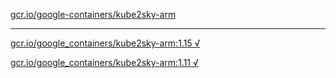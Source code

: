 [gcr.io/google-containers/kube2sky-arm](https://hub.docker.com/r/sqeven/kube2sky-arm/tags/) 

----
[gcr.io/google_containers/kube2sky-arm:1.15 √](https://hub.docker.com/r/sqeven/kube2sky-arm/tags/)

[gcr.io/google_containers/kube2sky-arm:1.11 √](https://hub.docker.com/r/sqeven/kube2sky-arm/tags/)

